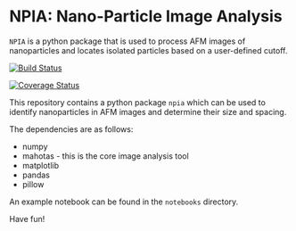 # NPIA: Nano-Particle Image Analysis
``NPIA`` is a python package that is used to process AFM images of nanoparticles and locates isolated particles based on a user-defined cutoff.

[![Build Status](https://travis-ci.org/mirabala/Nano-Particle-Image-Analysis.svg?branch=master)](https://travis-ci.org/mirabala/Nano-Particle-Image-Analysis)

[![Coverage Status](https://coveralls.io/repos/github/mirabala/Nano-Particle-Image-Analysis/badge.svg?branch=master)](https://coveralls.io/github/mirabala/Nano-Particle-Image-Analysis?branch=master)

This repository contains a python package `npia` which can be used to identify nanoparticles in AFM images and determine their size and spacing. 

The dependencies are as follows:
* numpy
* mahotas - this is the core image analysis tool
* matplotlib
* pandas
* pillow

An example notebook can be found in the `notebooks` directory.  

Have fun!
